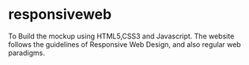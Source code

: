 # responsiveweb
To Build the mockup using HTML5,CSS3 and Javascript. The website follows the guidelines of Responsive Web Design, and also regular web paradigms.
